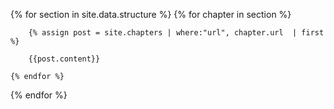 ---
---
<head>
    <script src="https://unpkg.com/pagedjs/dist/paged.polyfill.js"></script>
</head>

<body>

{% for section in site.data.structure %}
    {% for chapter in section %}

        {% assign post = site.chapters | where:"url", chapter.url  | first %}

        {{post.content}}

    {% endfor %}
{% endfor %}

</body>